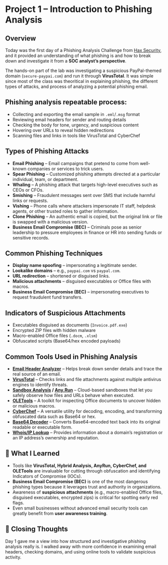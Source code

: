 # Project 1 – Introduction to Phishing Analysis

## Overview  

Today was the first day of a Phishing Analysis Challenge from [Hax Security](https://learn.haxsecurity.com/), and it provided an understanding of what phishing is and how to break down and investigate it from a **SOC analyst’s perspective**.  

The hands-on part of the lab was investigating a suspicious PayPal-themed domain (`secure-paypai.com`) and run it through **VirusTotal**. It was simple since most of the class was theoritical in explaining phishing, the different types of attacks, and process of analyzing a potential phishing email.

## Phishing analysis repeatable process:  
- Collecting and exporting the email sample in `.eml`/`.msg` format  
- Reviewing email headers for sender and routing details  
- Checking the body for tone, urgency, and suspicious content  
- Hovering over URLs to reveal hidden redirections  
- Scanning files and links in tools like VirusTotal and CyberChef

## Types of Phishing Attacks  
- **Email Phishing** – Email campaigns that pretend to come from well-known companies or services to trick users.  
- **Spear Phishing** – Customized phishing attempts directed at a particular individual, team, or department.  
- **Whaling** – A phishing attack that targets high-level executives such as CEOs or CFOs.  
- **Smishing** – Fraudulent messages sent over SMS that include harmful links or requests.  
- **Vishing** – Phone calls where attackers impersonate IT staff, helpdesk agents, or other trusted roles to gather information.  
- **Clone Phishing** – An authentic email is copied, but the original link or file is swapped with a malicious version.  
- **Business Email Compromise (BEC)** – Criminals pose as senior leadership to pressure employees in finance or HR into sending funds or sensitive records.  

## Common Phishing Techniques
- **Display name spoofing** – impersonating a legitimate sender.  
- **Lookalike domains** – e.g., `paypai.com` vs `paypal.com`.  
- **URL redirection** – shortened or disguised links.  
- **Malicious attachments** – disguised executables or Office files with macros.  
- **Business Email Compromise (BEC)** – impersonating executives to request fraudulent fund transfers.

## Indicators of Suspicious Attachments
- Executables disguised as documents (`Invoice.pdf.exe`)  
- Encrypted ZIP files with hidden malware  
- Macro-enabled Office files (`.docm`, `.xlsm`)  
- Obfuscated scripts (Base64/hex encoded payloads)

## Common Tools Used in Phishing Analysis  
- **[Email Header Analyzer](https://mha.azurewebsites.net/)** – Helps break down sender details and trace the real source of an email.  
- **[VirusTotal](https://www.virustotal.com/)** – Checks links and file attachments against multiple antivirus engines to identify threats.  
- **[Sandbox Analysis](https://www.browserling.com/) / [Any.Run](https://app.any.run/)** – Cloud-based sandboxes that let you safely observe how files and URLs behave when executed.  
- **[OLETools](https://github.com/DidierStevens/DidierStevensSuite/blob/master/oledump.py)** – A toolkit for inspecting Office documents to uncover hidden or malicious macros.  
- **[CyberChef](https://gchq.github.io/CyberChef/)** – A versatile utility for decoding, encoding, and transforming obfuscated data such as Base64 or hex.  
- **[Base64 Decoder](https://gchq.github.io/CyberChef/)** – Converts Base64-encoded text back into its original readable or executable form.  
- **[Whois/IP Lookup](https://whois.domaintools.com/)** – Provides information about a domain’s registration or an IP address’s ownership and reputation.  

## 🚀 What I Learned   
- Tools like **VirusTotal, Hybrid Analysis, AnyRun, CyberChef, and OLETools** are invaluable for cutting through obfuscation and identifying Indicators of Compromise (IOCs).  
- **Business Email Compromise (BEC)** is one of the most dangerous phishing types because it leverages trust and authority in organizations.  
- Awareness of **suspicious attachments** (e.g., macro-enabled Office files, disguised executables, encrypted zips) is critical for spotting early red flags.  
- Even small businesses without advanced email security tools can greatly benefit from **user awareness training**.  

## 📝 Closing Thoughts  
Day 1 gave me a view into how structured and investigative phishing analysis really is. I walked away with more confidence in examining email headers, checking domains, and using online tools to validate suspicious activity.  

